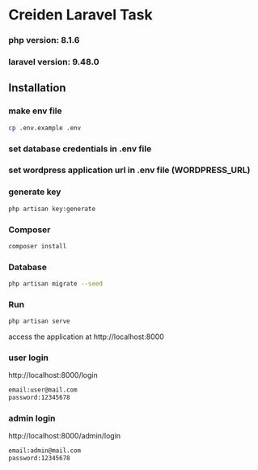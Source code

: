 # Creiden Laravel Task
### php version: 8.1.6
### laravel version: 9.48.0
## Installation
### make env file
```bash
cp .env.example .env
```
### set database credentials in .env file
### set wordpress application url in .env file (WORDPRESS_URL)

### generate key
```bash
php artisan key:generate
```
### Composer
```bash
composer install
```
### Database
```bash
php artisan migrate --seed
```
### Run
```bash
php artisan serve
```
access the application at http://localhost:8000
### user login
http://localhost:8000/login
```bash
email:user@mail.com
password:12345678
```
### admin login
http://localhost:8000/admin/login
```bash
email:admin@mail.com
password:12345678
```


